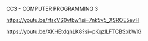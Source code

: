 CC3 - COMPUTER PROGRAMMING 3

https://youtu.be/rfscVS0vtbw?si=7nk5v5_XSROE5evH

https://youtu.be/XKHEtdqhLK8?si=pKqzlLFTCBSxbWlG

